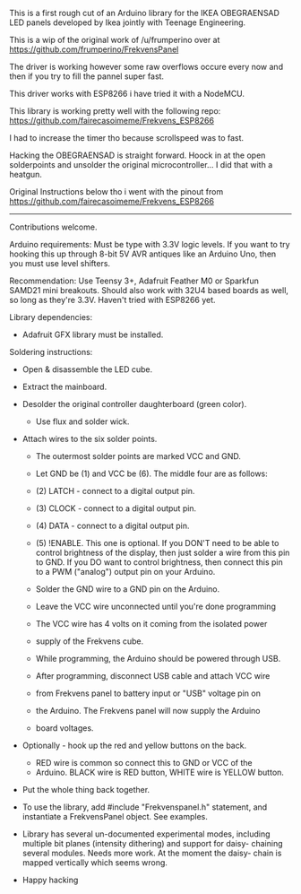 This is a first rough cut of an Arduino library for the IKEA OBEGRAENSAD LED panels developed by Ikea jointly with Teenage Engineering.

This is a wip of the original work of /u/frumperino over at https://github.com/frumperino/FrekvensPanel

The driver is working however some raw overflows occure every now and then if you try to fill the pannel super fast.

This driver works with ESP8266 i have tried it with a NodeMCU.

This library is working pretty well with the following repo:
https://github.com/fairecasoimeme/Frekvens_ESP8266

I had to increase the timer tho because scrollspeed was to fast.

Hacking the OBEGRAENSAD is straight forward. Hoock in at the open solderpoints and unsolder the original microcontroller... I did that with a heatgun.

Original Instructions below tho i went with the pinout from https://github.com/fairecasoimeme/Frekvens_ESP8266

---

Contributions welcome.

Arduino requirements: Must be type with 3.3V logic levels. If you want to try hooking this up through 8-bit 5V AVR antiques like an Arduino Uno, then you must use level shifters.

Recommendation: Use Teensy 3+, Adafruit Feather M0 or Sparkfun SAMD21 mini breakouts. Should also work with 32U4 based boards as well, so
long as they're 3.3V. Haven't tried with ESP8266 yet.

Library dependencies:

- Adafruit GFX library must be installed.

Soldering instructions:

- Open & disassemble the LED cube.

- Extract the mainboard.

- Desolder the original controller daughterboard (green color).

  - Use flux and solder wick.

- Attach wires to the six solder points.

  - The outermost solder points are marked VCC and GND.
  - Let GND be (1) and VCC be (6). The middle four are as follows:
  - (2) LATCH - connect to a digital output pin.
  - (3) CLOCK - connect to a digital output pin.
  - (4) DATA - connect to a digital output pin.
  - (5) !ENABLE. This one is optional.
    If you DON'T need to be able to control brightness
    of the display, then just solder a wire from this pin
    to GND.
    If you DO want to control brightness, then connect this
    pin to a PWM ("analog") output pin on your Arduino.

  - Solder the GND wire to a GND pin on the Arduino.

  - Leave the VCC wire unconnected until you're done programming
  - The VCC wire has 4 volts on it coming from the isolated power
  - supply of the Frekvens cube.
  - While programming, the Arduino should be powered through USB.
  - After programming, disconnect USB cable and attach VCC wire
  - from Frekvens panel to battery input or "USB" voltage pin on
  - the Arduino. The Frekvens panel will now supply the Arduino
  - board voltages.

- Optionally - hook up the red and yellow buttons on the back.

  - RED wire is common so connect this to GND or VCC of the
  - Arduino. BLACK wire is RED button, WHITE wire is YELLOW button.

- Put the whole thing back together.

- To use the library, add #include "Frekvenspanel.h" statement, and instantiate a FrekvensPanel object. See examples.

- Library has several un-documented experimental modes, including
  multiple bit planes (intensity dithering) and support for daisy-
  chaining several modules. Needs more work. At the moment the daisy-
  chain is mapped vertically which seems wrong.

- Happy hacking
